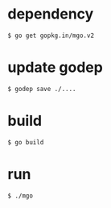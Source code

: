# dependency
```
$ go get gopkg.in/mgo.v2
```

# update godep
```
$ godep save ./....
```

# build
```
$ go build
```

# run
```
$ ./mgo
```
